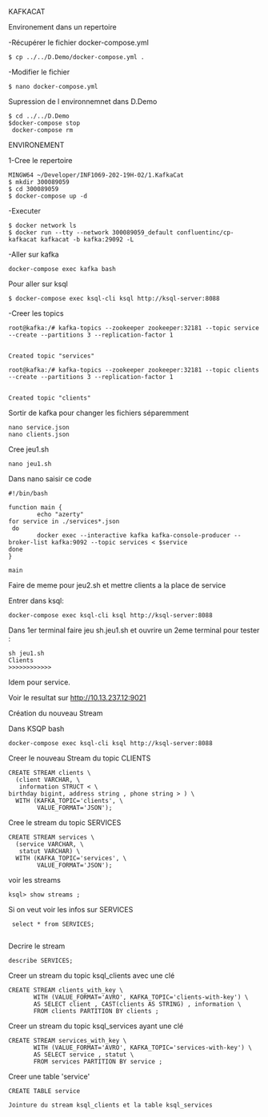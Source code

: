 KAFKACAT

Environement dans un repertoire

 -Récupérer le fichier docker-compose.yml 
 
 ``` 
 $ cp ../../D.Demo/docker-compose.yml .
 ```
 
 -Modifier le fichier
 
 ```
 $ nano docker-compose.yml
 ```
 

Supression de l environnemnet dans D.Demo
```
$ cd ../../D.Demo
$docker-compose stop 
 docker-compose rm 
 ```
 
 
 
ENVIRONEMENT

1-Cree le repertoire

```  
MINGW64 ~/Developer/INF1069-202-19H-02/1.KafkaCat
$ mkdir 300089059
$ cd 300089059
$ docker-compose up -d 
 ```
 

 
 -Executer
 
 ``` 
$ docker network ls
$ docker run --tty --network 300089059_default confluentinc/cp-kafkacat kafkacat -b kafka:29092 -L
```

-Aller sur kafka 

``` 
docker-compose exec kafka bash 
```
Pour aller sur ksql
```
$ docker-compose exec ksql-cli ksql http://ksql-server:8088

```

-Creer les topics
``` 
root@kafka:/# kafka-topics --zookeeper zookeeper:32181 --topic service --create --partitions 3 --replication-factor 1


Created topic "services" 
```

``` 
root@kafka:/# kafka-topics --zookeeper zookeeper:32181 --topic clients --create --partitions 3 --replication-factor 1


Created topic "clients" 
```
Sortir de kafka pour changer les fichiers séparemment
```
nano service.json
nano clients.json
```
Cree jeu1.sh
``` 
nano jeu1.sh
```
Dans nano saisir ce code
```
#!/bin/bash

function main {
        echo "azerty"
for service in ./services*.json 
 do
        docker exec --interactive kafka kafka-console-producer --broker-list kafka:9092 --topic services < $service
done
}

main
```

Faire de meme pour jeu2.sh et mettre clients a la place de service

Entrer dans ksql:
``` 
docker-compose exec ksql-cli ksql http://ksql-server:8088 
```
Dans 1er terminal faire jeu sh.jeu1.sh et ouvrire un 2eme terminal pour tester :

```
sh jeu1.sh
Clients
>>>>>>>>>>>>
```
Idem pour service.


Voir le resultat sur http://10.13.237.12:9021


Création du nouveau Stream

Dans KSQP bash
```
docker-compose exec ksql-cli ksql http://ksql-server:8088
```
Creer le nouveau Stream du topic CLIENTS
```
CREATE STREAM clients \
  (client VARCHAR, \
   information STRUCT < \
birthday bigint, address string , phone string > ) \
  WITH (KAFKA_TOPIC='clients', \
        VALUE_FORMAT='JSON');
```
Cree le stream du topic SERVICES
```
CREATE STREAM services \
  (service VARCHAR, \
   statut VARCHAR) \
  WITH (KAFKA_TOPIC='services', \
        VALUE_FORMAT='JSON');
```
voir les streams
```
ksql> show streams ;
```
Si on veut voir les infos sur SERVICES
```
 select * from SERVICES;
 
```
Decrire le stream
```
describe SERVICES;
```
Creer un stream du topic ksql_clients avec une clé 
```
CREATE STREAM clients_with_key \
       WITH (VALUE_FORMAT='AVRO', KAFKA_TOPIC='clients-with-key') \
       AS SELECT client , CAST(clients AS STRING) , information \
       FROM clients PARTITION BY clients ;
```
Creer un stream du topic ksql_services ayant une clé 

```
CREATE STREAM services_with_key \
       WITH (VALUE_FORMAT='AVRO', KAFKA_TOPIC='services-with-key') \
       AS SELECT service , statut \
       FROM services PARTITION BY service ;
 ```

Creer une table 'service'
```
CREATE TABLE service

Jointure du stream ksql_clients et la table ksql_services




